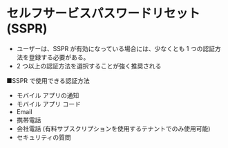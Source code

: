 # セルフサービスパスワードリセット(SSPR)


- ユーザーは、SSPR が有効になっている場合には、少なくとも 1 つの認証方法を登録する必要がある。
- 2 つ以上の認証方法を選択することが強く推奨される

■SSPR で使用できる認証方法

- モバイル アプリの通知
- モバイル アプリ コード
- Email
- 携帯電話
- 会社電話 (有料サブスクリプションを使用するテナントでのみ使用可能)
- セキュリティの質問

